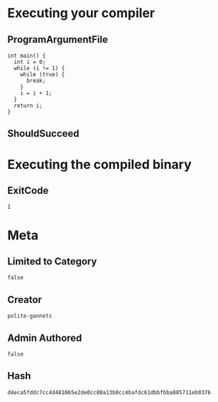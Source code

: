 # Executing your compiler

## ProgramArgumentFile

```
int main() {
  int i = 0;
  while (i != 1) {
    while (true) {
      break;
    }
    i = i + 1;
  }
  return i;
}

```

## ShouldSucceed

# Executing the compiled binary

## ExitCode

```
1
```

# Meta

## Limited to Category

```
false
```

## Creator

```
polite-gannets
```

## Admin Authored

```
false
```

## Hash

```
d4eca5fddc7cc4d481065e2de0cc80a13b8cc4bafdc61dbbfbba885711eb0376
```
